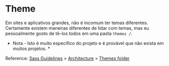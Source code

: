 # Theme

Em sites e aplicativos grandes, não é incomum ter temas diferentes. Certamente existem maneiras diferentes 
de lidar com temas, mas eu pessoalmente gosto de tê-los todos em uma pasta `themes /`.

* Nota - Isto é muito específico do projeto e é provável que não exista em muitos projetos. *

Reference: [Sass Guidelines](http://sass-guidelin.es/) > [Architecture](http://sass-guidelin.es/#architecture) > [Themes folder](http://sass-guidelin.es/#themes-folder)
